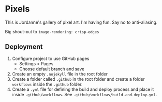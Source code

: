 # Pixels

This is Jordanne's gallery of pixel art.
I'm having fun. Say no to anti-aliasing.

Big shout-out to `image-rendering: crisp-edges`

## Deployment

1. Configure project to use GitHub pages
    * Settings > Pages
    * Choose default branch and save
2. Create an empty `.nojekyll` file in the root folder
3. Create a folder called `.github` in the root folder and create a folder `workflows` inside the `.github` folder.
4. Create a `.yml` file for defining the build and deploy process and place it inside `.github/workflows`. See `.github/workflows/build-and-deploy.yml`.
